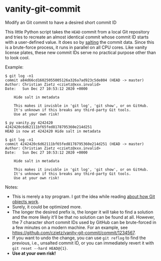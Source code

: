 # vanity-git-commit
Modify an Git commit to have a desired short commit ID

This little Python script takes the `HEAD` commit from a local Git repository and tries to recreate an almost identical commit whose commit ID starts with a user-defined value. It does so by [salting](https://en.wikipedia.org/wiki/Salt_(cryptography)) the commit data. Since this is a brute-force process, it runs in parallel on all CPU cores. Like vanity license plates, these new commit IDs serve no practical purpose other than to look cool.

Example:
```
$ git log -n1
commit a84d66cd16025055005126a326a7ad923c5de804 (HEAD -> master)
Author: Christian Zietz <czietz@xxx.invalid>
Date:   Sun Dec 27 10:53:12 2020 +0000

    Hide salt in metadata

    This makes it invisble in 'git log', 'git show', or on GitHub.
    It's unknown if this breaks any third-party Git tools.
    Use at your own risk!

$ py vanity.py 4242420
4242420c6d62111bf65fed8178795360e214d251
HEAD is now at 4242420 Hide salt in metadata

$ git log -n1
commit 4242420c6d62111bf65fed8178795360e214d251 (HEAD -> master)
Author: Christian Zietz <czietz@xxx.invalid>
Date:   Sun Dec 27 10:53:12 2020 +0000

    Hide salt in metadata

    This makes it invisble in 'git log', 'git show', or on GitHub.
    It's unknown if this breaks any third-party Git tools.
    Use at your own risk!
```

Notes:
* This is merely a _toy_ program. I got the idea while reading [about how Git objects work](https://yurichev.com/news/20201220_git/).
* Surely, it could be optimized more.
* The longer the desired prefix is, the longer it will take to find a solution and the more likely it'll be that no solution can be found at all. However, the 7 character short commit IDs used by GitHub can be brute-forced in a few minutes on a modern machine. For an example, see https://github.com/czietz/vanity-git-commit/commit/1234567.
* If you want to undo the change, you can use `git reflog` to find the previous, i.e., unsalted commit ID, or you can immediately revert it with `git reset --hard HEAD@{1}`.
* **Use at your own risk!**
